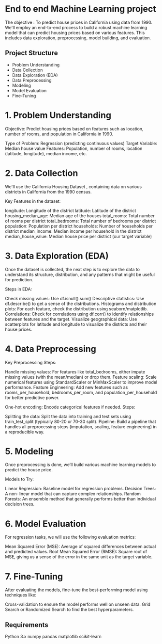 # End to end Machine Learning project
The objective : 
To predict house prices in California using data from 1990. We'll employ an end-to-end process 
to build a robust machine learning model that can predict housing prices based on various features. 
This includes data exploration, preprocessing, model building, and evaluation.

## Project Structure
- Problem Understanding
- Data Collection
- Data Exploration (EDA)
- Data Preprocessing
- Modeling
- Model Evaluation
- Fine-Tuning


# 1. Problem Understanding
Objective: Predict housing prices based on features such as location, number of rooms, and population 
in California in 1990.

Type of Problem: Regression (predicting continuous values)
Target Variable: Median house value
Features: Population, number of rooms, location (latitude, longitude), median income, etc.

# 2. Data Collection
We'll use the California Housing Dataset , containing 
data on various districts in California from the 1990 census.

Key Features in the dataset:

longitude: Longitude of the district
latitude: Latitude of the district
housing_median_age: Median age of the houses
total_rooms: Total number of rooms per district
total_bedrooms: Total number of bedrooms per district
population: Population per district
households: Number of households per district
median_income: Median income per household in the district
median_house_value: Median house price per district (our target variable)

# 3. Data Exploration (EDA)
Once the dataset is collected, the next step is to explore the data to understand its structure, 
distribution, and any patterns that might be useful for prediction.

Steps in EDA:

Check missing values: Use df.isnull().sum()
Descriptive statistics: Use df.describe() to get a sense of the distributions.
Histograms and distribution plots: For each feature, check the distribution using seaborn/matplotlib.
Correlations: Check for correlations using df.corr() to identify relationships between features and the target.
Visualize geographical data: Use scatterplots for latitude and longitude to visualize the districts and their house prices.

# 4. Data Preprocessing
Key Preprocessing Steps:

Handle missing values: For features like total_bedrooms, either impute missing values (with the mean/median) or drop them.
Feature scaling: Scale numerical features using StandardScaler or MinMaxScaler to improve model performance.
Feature Engineering: Add new features such as rooms_per_household, bedrooms_per_room, and population_per_household for better predictive power.

One-hot encoding: Encode categorical features if needed.
Steps:

Splitting the data: Split the data into training and test sets using train_test_split (typically 80-20 or 70-30 split).
Pipeline: Build a pipeline that handles all preprocessing steps (imputation, scaling, feature engineering) in a reproducible way.

# 5. Modeling
Once preprocessing is done, we’ll build various machine learning models to predict the house price.

Models to Try:

Linear Regression: Baseline model for regression problems.
Decision Trees: A non-linear model that can capture complex relationships.
Random Forests: An ensemble method that generally performs better than individual decision trees.

# 6. Model Evaluation
For regression tasks, we will use the following evaluation metrics:

Mean Squared Error (MSE): Average of squared differences between actual and predicted values.
Root Mean Squared Error (RMSE): Square root of MSE, giving us a sense of the error in the same unit as the target variable.

# 7. Fine-Tuning
After evaluating the models, fine-tune the best-performing model  using techniques like:

Cross-validation to ensure the model performs well on unseen data.
Grid Search or Randomized Search to find the best hyperparameters.


## Requirements
Python 3.x
numpy
pandas
matplotlib
scikit-learn
